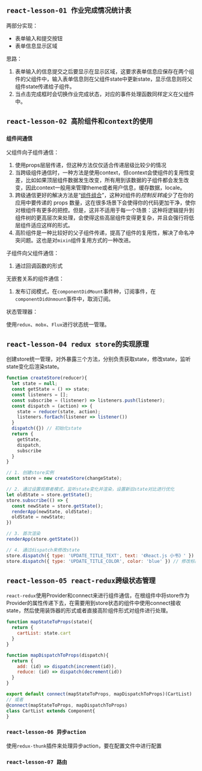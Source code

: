 ## `react-lesson-01 作业完成情况统计表`

两部分实现：

+ 表单输入和提交按钮
+ 表单信息显示区域

思路：

1. 表单输入的信息提交之后要显示在显示区域，这要求表单信息应保存在两个组件的父组件中，输入表单信息则在父组件state中更新state，显示信息则将父组件state传递给子组件。
2. 当点击完成框时会切换作业完成状态，对应的事件处理函数同样定义在父组件中。



## `react-lesson-02 高阶组件和context的使用`

### `组件间通信`

父组件向子组件通信：

1. 使用props层层传递，但这种方法仅仅适合传递层级比较少的情况
2. 当跨级组件通信时，一种方法是使用context，但context会使组件的复用性变差，比如如果顶层组件数据发生改变，所有用到该数据的子组件都会发生改变，因此context一般用来管理theme或者用户信息，缓存数据，locale。
3. 跨级通信更好的解决方法是“[组件组合](https://react.docschina.org/docs/context.html)”，这种对组件的*控制反转*减少了在你的应用中要传递的 props 数量，这在很多场景下会使得你的代码更加干净，使你对根组件有更多的把控。但是，这并不适用于每一个场景：这种将逻辑提升到组件树的更高层次来处理，会使得这些高层组件变得更复杂，并且会强行将低层组件适应这样的形式。
4. 高阶组件是一种比较好的父子组件传递，提高了组件的复用性，解决了命名冲突问题。这也是对`mixin`组件复用方式的一种改进。

子组件向父组件通信：

1. 通过回调函数的形式

无嵌套关系的组件通信：

1. 发布订阅模式，在`componentDidMount`事件种，订阅事件，在`componentDidUnmount`事件中，取消订阅。

状态管理器：

使用`redux`、`mobx`、`Flux`进行状态统一管理。



## `react-lesson-04 redux store的实现原理`

创建store统一管理，对外暴露三个方法，分别负责获取state，修改state，监听state变化后渲染state。

```js
function createStore(reducer){
  let state = null;
  const getState = () => state;
  const listeners = [];
  const subscribe = (listener) => listeners.push(listener);
  const dispatch = (action) => {
    state = reducer(state, action);
    listeners.forEach(listener => listener())
  }
  dispatch({}) // 初始化state
  return {
    getState,
    dispatch,
    subscribe
  }
}

// 1. 创建store实例
const store = new createStore(changeState);

// 2. 通过设置观察者模式，监听state变化并渲染，设置新旧state对比进行优化
let oldState = store.getState();
store.subscribe(() => {
  const newState = store.getState();
  renderApp(newState, oldState);
  oldState = newState;
})

// 3. 首次渲染
renderApp(store.getState())

// 4. 通过dispatch来修改state
store.dispatch({ type: 'UPDATE_TITLE_TEXT', text: '《React.js 小书》' }) // 修改标题文本
store.dispatch({ type: 'UPDATE_TITLE_COLOR', color: 'blue' }) // 修改标题颜色
```

## `react-lesson-05 react-redux跨级状态管理`

`react-redux`使用Provider和connect来进行组件通信，在根组件中将store作为Provider的属性传递下去，在需要用到store状态的组件中使用connect接收state，然后使用装饰器的形式或者直接高阶组件形式对组件进行处理。

```js
function mapStateToProps(state){
  return {
    cartList: state.cart
  }
}

function mapDispatchToProps(dispatch){
  return {
    add: (id) => dispatch(increment(id)),
    reduce: (id) => dispatch(decrement(id))
  }
}

export default connect(mapStateToProps, mapDispatchToProps)(CartList)
// 或者
@connect(mapStateToProps, mapDispatchToProps)
class CartList extends Component{
}
```

### `react-lesson-06 异步action`

使用`redux-thunk`插件来处理异步action，要在配置文件中进行配置

### `react-lesson-07 路由`



